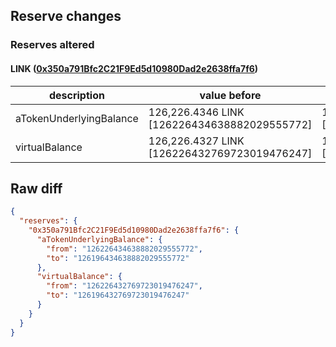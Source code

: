 ## Reserve changes

### Reserves altered

#### LINK ([0x350a791Bfc2C21F9Ed5d10980Dad2e2638ffa7f6](https://optimistic.etherscan.io/address/0x350a791Bfc2C21F9Ed5d10980Dad2e2638ffa7f6))

| description | value before | value after |
| --- | --- | --- |
| aTokenUnderlyingBalance | 126,226.4346 LINK [126226434638882029555772] | 126,196.4346 LINK [126196434638882029555772] |
| virtualBalance | 126,226.4327 LINK [126226432769723019476247] | 126,196.4327 LINK [126196432769723019476247] |


## Raw diff

```json
{
  "reserves": {
    "0x350a791Bfc2C21F9Ed5d10980Dad2e2638ffa7f6": {
      "aTokenUnderlyingBalance": {
        "from": "126226434638882029555772",
        "to": "126196434638882029555772"
      },
      "virtualBalance": {
        "from": "126226432769723019476247",
        "to": "126196432769723019476247"
      }
    }
  }
}
```
